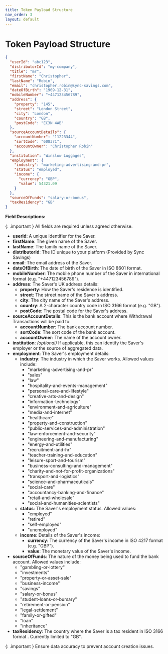 ```yaml
---
title: Token Payload Structure
nav_order: 3
layout: default
---
```


# Token Payload Structure

```json
{
  "userId": "abc123",
  "distributorId": "my-company",
  "title": "mr",
  "firstName": "Christopher",
  "lastName": "Robin",
  "email": "christopher.robin@sync-savings.com",
  "dateOfBirth": "1969-12-31",
  "mobileNumber": "+447123456789",
  "address": {
    "property": "145",
    "street": "London Street",
    "city": "London",
    "country": "GB",
    "postCode": "EC3N 4AB"
  },
  "sourceAccountDetails": {
    "accountNumber": "11223344",
    "sortCode": "608371",
    "accountOwner": "Christopher Robin"
  },
  "institution": "Winslow Luggages",
  "employment": {
    "industry": "marketing-advertising-and-pr",
    "status": "employed",
    "income": {
      "currency": "GBP",
      "value": 54321.09
    }
  },
  "sourceOfFunds": "salary-or-bonus",
  "taxResidency": "GB"
}
```

**Field Descriptions:**

{: .important }
All fields are required unless agreed otherwise.

- **userId**: A unique identifier for the Saver.
- **firstName**: The given name of the Saver.
- **lastName**: The family name of the Saver.
- **distributorId**: The ID unique to your platform (Provided by Sync Savings)
- **email**: The email address of the Saver.
- **dateOfBirth**: The date of birth of the Saver in ISO 8601 format.
- **mobileNumber**: The mobile phone number of the Saver in international format (e.g. "+447123456789").
- **address**: The Saver's UK address details:
  - **property**: How the Saver's residence is identified.
  - **street**: The street name of the Saver's address.
  - **city**: The city name of the Saver's address.
  - **country**: A 2-character country code in ISO 3166 format (e.g. "GB").
  - **postCode**: The postal code for the Saver's address.
- **sourceAccountDetails**: This is the bank account where Withdrawal Transactions will be paid to:
  - **accountNumber**: The bank account number.
  - **sortCode**: The sort code of the bank account.
  - **accountOwner**: The name of the account owner.
- **institution**: _(optional)_ If applicable, this can identify the Saver's employer or the source of aggregated data.
- **employment**: The Saver's employment details:
  - **industry**: The industry in which the Saver works. Allowed values include:
    - "marketing-advertising-and-pr"
    - "sales"
    - "law"
    - "hospitality-and-events-management"
    - "personal-care-and-lifestyle"
    - "creative-arts-and-design"
    - "information-technology"
    - "environment-and-agriculture"
    - "media-and-internet"
    - "healthcare"
    - "property-and-construction"
    - "public-services-and-administration"
    - "law-enforcement-and-security"
    - "engineering-and-manufacturing"
    - "energy-and-utilities"
    - "recruitment-and-hr"
    - "teacher-training-and-education"
    - "leisure-sport-and-tourism"
    - "business-consulting-and-management"
    - "charity-and-not-for-profit-organizations"
    - "transport-and-logistics"
    - "science-and-pharmaceuticals"
    - "social-care"
    - "accountancy-banking-and-finance"
    - "retail-and-wholesale"
    - "social-and-humanities-scientists"
  - **status**: The Saver's employment status. Allowed values:
    - "employed"
    - "retired"
    - "self-employed"
    - "unemployed"
  - **income**: Details of the Saver's income:
    - **currency**: The currency of the Saver's income in ISO 4217 format (e.g. "GBP").
    - **value**: The monetary value of the Saver's income.
- **sourceOfFunds**: The nature of the money being used to fund the bank account. Allowed values include:
  - "gambling-or-lottery"
  - "investments"
  - "property-or-asset-sale"
  - "business-income"
  - "savings"
  - "salary-or-bonus"
  - "student-loans-or-bursary"
  - "retirement-or-pension"
  - "legal-settlement"
  - "family-or-gifted"
  - "loan"
  - "inheritance"
- **taxResidency**: The country where the Saver is a tax resident in ISO 3166 format . Currently limited to "GB".

{: .important }
Ensure data accuracy to prevent account creation issues.
